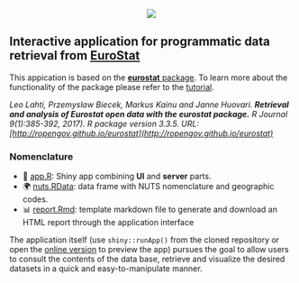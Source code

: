 <p align="center">
  <img src="https://github.com/ordanovich/images/blob/master/portadaWlogos.png?raw=true" onClick="https://gist.github.com/rxaviers/7360908">
</p>

## Interactive application for programmatic data retrieval from [EuroStat](https://ec.europa.eu/eurostat/data/database)

This appication is based on the [**eurostat** package](http://ropengov.github.io/eurostat/index.html). To learn more about the functionality of the package please refer to the [tutorial](http://ropengov.github.io/eurostat/articles/eurostat_tutorial.html).

*Leo Lahti, Przemyslaw Biecek, Markus Kainu and Janne Huovari. **Retrieval and analysis of Eurostat open data with the eurostat package.** R Journal 9(1):385-392, 2017). 
R package version 3.3.5. URL: [http://ropengov.github.io/eurostat](http://ropengov.github.io/eurostat)*

### Nomenclature

- :rocket: [app.R](https://github.com/ordanovich/downloadEUROSTAT/blob/master/app.R): Shiny app combining **UI** and **server** parts.
- :earth_africa: [nuts.RData](https://github.com/ordanovich/downloadEUROSTAT/raw/master/nuts.RData): data frame with NUTS nomenclature and geographic codes.
- :bar_chart: [report.Rmd](https://github.com/ordanovich/downloadEUROSTAT/blob/master/report.Rmd): template markdown file to generate and download an HTML report through the application interface

The application itself (use `shiny::runApp()` from the cloned repository or open the <a href="http://193.146.75.235/sample-apps/final_apps/eurostat_download/"  rel="noopener noreferrer" target="_blank">online version</a> to preview the app) pursues the goal to allow users to consult the contents of the data base, retrieve and visualize the desired datasets in a quick and easy-to-manipulate manner. 

